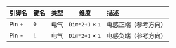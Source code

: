 <!--
DO NOT EDIT THIS FILE DIRECTLY.
This file is generated by tools/comp-docs.js.
All changes will be overwritten by regeneration.
-->

<slot class="model-pins">

| 引脚名 | 键名 | 类型 | 维度 | 描述 |
|:------ |:---- |:----:|:----:|:---- |
| Pin \+ | `0` | 电气 | `Dim*2+1` × <samp>1</samp> | 电感正端（参考方向） |
| Pin \- | `1` | 电气 | `Dim*2+1` × <samp>1</samp> | 电感负端（参考方向） |

</slot>
